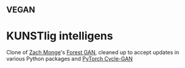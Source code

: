 ## VEGAN
# KUNSTlig intelligens

Clone of [Zach Monge](https://github.com/zachmonge)'s [Forest GAN](https://github.com/zachmonge/cyclegan_forest_abstract_art_Duke_zm), cleaned up to accept updates in various Python packages and [PyTorch Cycle-GAN](https://github.com/junyanz/pytorch-CycleGAN-and-pix2pix)
